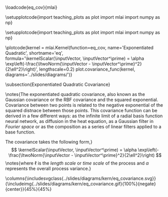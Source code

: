 \loadcode{eq_cov}{mlai}

\setupplotcode{import teaching_plots as plot
import mlai
import numpy as np}

\setupplotcode{import teaching_plots as plot
import mlai
import numpy as np}

\plotcode{kernel = mlai.Kernel(function=eq_cov,
                     name='Exponentiated Quadratic',
                     shortname='eq',					 
                     formula='\kernelScalar(\inputVector, \inputVector^\prime) = \alpha \exp\left(-\frac{\ltwoNorm{\inputVector - \inputVector^\prime}^2}{2\ell^2}\right)',
					 lengthscale=0.2)
plot.covariance_func(kernel, diagrams='../slides/diagrams/')}

\subsection{Exponentiated Quadratic Covariance}

\notes{The exponentiated quadratic covariance, also known as the Gaussian covariance or the RBF covariance and the squared exponential. Covariance between two points is related to the negative exponential of the squared distnace between those points. This covariance function can be derived in a few different ways: as the infinite limit of a radial basis function neural network, as diffusion in the heat equation, as a Gaussian filter in *Fourier space* or as the composition as a series of linear filters applied to a base function.

The covariance takes the following form,}
$$
\kernelScalar(\inputVector, \inputVector^\prime) = \alpha \exp\left(-\frac{\ltwoNorm{\inputVector - \inputVector^\prime}^2}{2\ell^2}\right)
$$
\notes{where $\ell$ is the *length scale* or *time scale* of the process and $\alpha$ represents the overall process variance.}
<!--\columns{
\includesvg{../slides/diagrams/kern/eq_covariance.svg}
}{
\includehtml{../slides/diagrams/kern/eq_covariance.html}{512}{384}
}{50%}{50%}-->

\columns{\includesvgclass{../slides/diagrams/kern/eq_covariance.svg}}{\includeimg{../slides/diagrams/kern/eq_covariance.gif}{100%}{negate}{center}}{45%}{45%}



